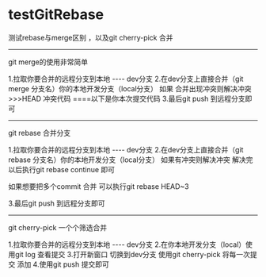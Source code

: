 # testGitRebase
测试rebase与merge区别 ，以及git cherry-pick 合并

------------------------------------------
git merge的使用非常简单


1.拉取你要合并的远程分支到本地 ---- dev分支
2.在dev分支上直接合并（git merge 分支名）你的本地开发分支（local分支）
如果 合并出现冲突则解决冲突 
    >>>HEAD  冲突代码
    ====以下是你本次提交代码
3.最后git push 到远程分支即可

-------------------------------------------
git rebase 合并分支


1.拉取你要合并的远程分支到本地 ---- dev分支
2.在dev分支上直接合并（git rebase 分支名）你的本地开发分支（local分支）
  如果有冲突则解决冲突
  解决完以后执行git rebase continue 即可
  
  如果想要把多个commit 合并  可以执行git rebase HEAD~3


3.最后git push 到远程分支即可

-------------------------------------------
git cherry-pick  一个个筛选合并

1.拉取你要合并的远程分支到本地 ---- dev分支
2.在你本地开发分支（local）使用git log 查看提交
3.打开新窗口  切换到dev分支  使用git cherry-pick 将每一次提交 添加
4.使用git push 提交即可






